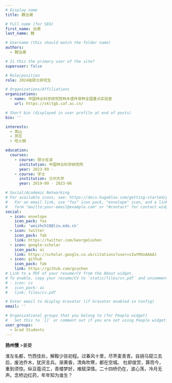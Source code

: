```yaml
---
# Display name
title: 魏治潮

# Full name (for SEO)
first_name: 治潮
last_name: 魏

# Username (this should match the folder name)
authors:
  - 魏治潮

# Is this the primary user of the site?
superuser: false

# Role/position
role: 2024级硕士研究生

# Organizations/Affiliations
organizations:
  - name: 中国林业科学研究院林木遗传育种全国重点实验室
    url: https://skltgb.caf.ac.cn/

# Short bio (displayed in user profile at end of posts)
bio: ''

interests:
  - 爬山
  - 赏花
  - 吃火锅

education:
  courses:
    - course: 硕士在读
      institution: 中国林业科学研究院
      year: 2023-09 - 
    - course: 学士
      institution: 兰州大学
      year: 2019-09 - 2023-06

# Social/Academic Networking
# For available icons, see: https://docs.hugoblox.com/getting-started/page-builder/#icons
#   For an email link, use "fas" icon pack, "envelope" icon, and a link in the
#   form "mailto:your-email@example.com" or "#contact" for contact widget.
social:
  - icon: envelope
    icon_pack: fas
    link: 'weizhch19@lzu.edu.cn'
  - icon: twitter
    icon_pack: fab
    link: https://twitter.com/GeorgeCushen
  - icon: google-scholar
    icon_pack: ai
    link: https://scholar.google.co.uk/citations?user=sIwtMXoAAAAJ
  - icon: github
    icon_pack: fab
    link: https://github.com/gcushen
# Link to a PDF of your resume/CV from the About widget.
# To enable, copy your resume/CV to `static/files/cv.pdf` and uncomment the lines below.
# - icon: cv
#   icon_pack: ai
#   link: files/cv.pdf

# Enter email to display Gravatar (if Gravatar enabled in Config)
email: ''

# Organizational groups that you belong to (for People widget)
#   Set this to `[]` or comment out if you are not using People widget.
user_groups:
  - Grad Students
---
```


**扬州慢** >姜夔 

淮左名都，竹西佳处，解鞍少驻初程。过春风十里，尽荠麦青青。自胡马窥江去后，废池乔木，犹厌言兵。渐黄昏，清角吹寒，都在空城。  杜郎俊赏，算而今，重到须惊。纵豆蔻词工，青楼梦好，难赋深情。二十四桥仍在，波心荡，冷月无声。念桥边红药，年年知为谁生？
